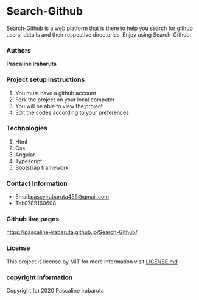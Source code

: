 # Search-Github
Search-Github is a web platform that is there to help you search for github users' details and their respective directories. Enjoy using Search-Github.

### Authors
**Pascaline Irabaruta** 

### Project setup instructions
 1. You must have a github account
 2. Fork the project on your local computer 
 3. You will be able to view the project
 4. Edit the codes according to your preferences
 
### Technologies
1. Html
2. Css
3. Angular
4. Typescript 
5. Bootstrap framework

### Contact Information  
* Email:pascyirabaruta456@gmail.com
* Tel:0789160608

### Github live pages
 https://pascaline-irabaruta.github.io/Search-Github/
### License 
This project is license  by MIT for more information visit [LICENSE.md](LICENSE.md) .
### copyright information
Copyright (c) 2020 Pascaline Irabaruta

